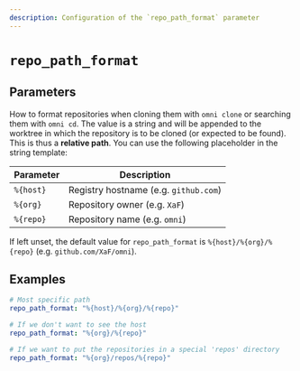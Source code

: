 ```yaml
---
description: Configuration of the `repo_path_format` parameter
---
```


# `repo_path_format`

## Parameters

How to format repositories when cloning them with `omni clone` or searching them with `omni cd`.
The value is a string and will be appended to the worktree in which the repository is to be cloned (or expected to be found). This is thus a **relative path**. You can use the following placeholder in the string template:

| Parameter | Description                                |
|-----------|--------------------------------------------|
| `%{host}` | Registry hostname (e.g. `github.com`) |
| `%{org}` | Repository owner (e.g. `XaF`) |
| `%{repo}` | Repository name (e.g. `omni`) |

If left unset, the default value for `repo_path_format` is `%{host}/%{org}/%{repo}` (e.g. `github.com/XaF/omni`).

## Examples

```yaml
# Most specific path
repo_path_format: "%{host}/%{org}/%{repo}"

# If we don't want to see the host
repo_path_format: "%{org}/%{repo}"

# If we want to put the repositories in a special 'repos' directory
repo_path_format: "%{org}/repos/%{repo}"
```
